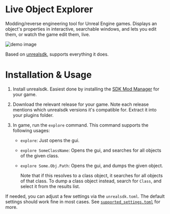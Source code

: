 # Live Object Explorer
Modding/reverse engineering tool for Unreal Engine games. Displays an object's properties in
interactive, searchable windows, and lets you edit them, or watch the game edit them, live.

![demo image](https://github.com/user-attachments/assets/9a149157-f7ec-46b4-bcbf-d8fef12e350a)

Based on [unrealsdk](https://github.com/bl-sdk/unrealsdk), supports everything it does.

# Installation & Usage

1. Install unrealsdk. Easiest done by installing the [SDK Mod Manager](https://bl-sdk.github.io/)
   for your game.

2. Download the relevant release for your game. Note each release mentions which unrealsdk versions
   it's compatible for. Extract it into your plugins folder.

3. In game, run the `explore` command. This command supports the following usages:
   - `explore`: Just opens the gui.

   - `explore SomeClassName`: Opens the gui, and searches for all objects of the given class.

   - `explore Some.Obj.Path`: Opens the gui, and dumps the given object.
     
     Note that if this resolves to a class object, it searches for all objects of that class. To
     dump a class object instead, search for `Class`, and select it from the results list.


If needed, you can adjust a few settings via the `unrealsdk.toml`. The default settings should work
fine in most cases. See [`supported_settings.toml`](supported_settings.toml) for more.

